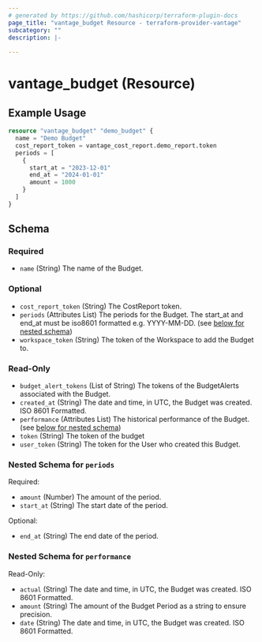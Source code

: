 ```yaml
---
# generated by https://github.com/hashicorp/terraform-plugin-docs
page_title: "vantage_budget Resource - terraform-provider-vantage"
subcategory: ""
description: |-
  
---
```


# vantage_budget (Resource)



## Example Usage

```terraform
resource "vantage_budget" "demo_budget" {
  name = "Demo Budget"
  cost_report_token = vantage_cost_report.demo_report.token
  periods = [
    {
      start_at = "2023-12-01"
      end_at = "2024-01-01"
      amount = 1000
    }
  ]
}
```

<!-- schema generated by tfplugindocs -->
## Schema

### Required

- `name` (String) The name of the Budget.

### Optional

- `cost_report_token` (String) The CostReport token.
- `periods` (Attributes List) The periods for the Budget. The start_at and end_at must be iso8601 formatted e.g. YYYY-MM-DD. (see [below for nested schema](#nestedatt--periods))
- `workspace_token` (String) The token of the Workspace to add the Budget to.

### Read-Only

- `budget_alert_tokens` (List of String) The tokens of the BudgetAlerts associated with the Budget.
- `created_at` (String) The date and time, in UTC, the Budget was created. ISO 8601 Formatted.
- `performance` (Attributes List) The historical performance of the Budget. (see [below for nested schema](#nestedatt--performance))
- `token` (String) The token of the budget
- `user_token` (String) The token for the User who created this Budget.

<a id="nestedatt--periods"></a>
### Nested Schema for `periods`

Required:

- `amount` (Number) The amount of the period.
- `start_at` (String) The start date of the period.

Optional:

- `end_at` (String) The end date of the period.


<a id="nestedatt--performance"></a>
### Nested Schema for `performance`

Read-Only:

- `actual` (String) The date and time, in UTC, the Budget was created. ISO 8601 Formatted.
- `amount` (String) The amount of the Budget Period as a string to ensure precision.
- `date` (String) The date and time, in UTC, the Budget was created. ISO 8601 Formatted.


